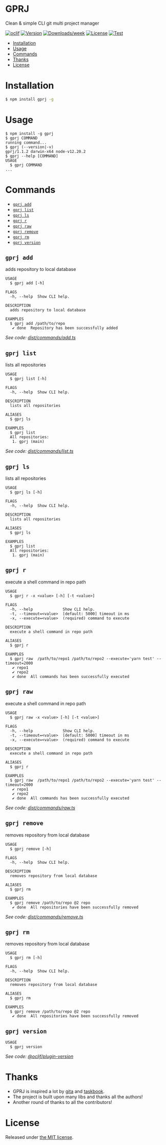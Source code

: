 GPRJ
====

Clean &amp; simple CLI git multi project manager

[![oclif](https://img.shields.io/badge/cli-oclif-brightgreen.svg)](https://oclif.io)
[![Version](https://img.shields.io/npm/v/gprj.svg)](https://npmjs.org/package/gprj)
[![Downloads/week](https://img.shields.io/npm/dw/gprj.svg)](https://npmjs.org/package/gprj)
[![License](https://img.shields.io/npm/l/gprj.svg)](https://github.com/dolfbarr/gprj/blob/master/package.json)
[![Test](https://github.com/dolfbarr/gprj/actions/workflows/push.yaml/badge.svg?branch=main&event=push)](https://github.com/dolfbarr/gprj/actions/workflows/push.yaml)

<!-- toc -->
* [Installation](#installation)
* [Usage](#usage)
* [Commands](#commands)
* [Thanks](#thanks)
* [License](#license)
<!-- tocstop -->

# Installation

```sh
$ npm install gprj -g
```

# Usage
<!-- usage -->
```sh-session
$ npm install -g gprj
$ gprj COMMAND
running command...
$ gprj (--version|-v)
gprj/1.1.2 darwin-x64 node-v12.20.2
$ gprj --help [COMMAND]
USAGE
  $ gprj COMMAND
...
```
<!-- usagestop -->
# Commands
<!-- commands -->
* [`gprj add`](#gprj-add)
* [`gprj list`](#gprj-list)
* [`gprj ls`](#gprj-ls)
* [`gprj r`](#gprj-r)
* [`gprj raw`](#gprj-raw)
* [`gprj remove`](#gprj-remove)
* [`gprj rm`](#gprj-rm)
* [`gprj version`](#gprj-version)

## `gprj add`

adds repository to local database

```
USAGE
  $ gprj add [-h]

FLAGS
  -h, --help  Show CLI help.

DESCRIPTION
  adds repository to local database

EXAMPLES
  $ gprj add /path/to/repo
   ✔ done  Repository has been successfully added
```

_See code: [dist/commands/add.ts](https://github.com/dolfbarr/gprj/blob/v1.1.2/dist/commands/add.ts)_

## `gprj list`

lists all repositories

```
USAGE
  $ gprj list [-h]

FLAGS
  -h, --help  Show CLI help.

DESCRIPTION
  lists all repositories

ALIASES
  $ gprj ls

EXAMPLES
  $ gprj list
  All repositories:
   1. gprj (main)
```

_See code: [dist/commands/list.ts](https://github.com/dolfbarr/gprj/blob/v1.1.2/dist/commands/list.ts)_

## `gprj ls`

lists all repositories

```
USAGE
  $ gprj ls [-h]

FLAGS
  -h, --help  Show CLI help.

DESCRIPTION
  lists all repositories

ALIASES
  $ gprj ls

EXAMPLES
  $ gprj list
  All repositories:
   1. gprj (main)
```

## `gprj r`

execute a shell command in repo path

```
USAGE
  $ gprj r -x <value> [-h] [-t <value>]

FLAGS
  -h, --help             Show CLI help.
  -t, --timeout=<value>  [default: 5000] timeout in ms
  -x, --execute=<value>  (required) command to execute

DESCRIPTION
  execute a shell command in repo path

ALIASES
  $ gprj r

EXAMPLES
  $ gprj raw  /path/to/repo1 /path/to/repo2 --execute='yarn test' --timeout=2000
   ✔ repo1
   ✔ repo2
   ✔ done  All commands has been successfully executed
```

## `gprj raw`

execute a shell command in repo path

```
USAGE
  $ gprj raw -x <value> [-h] [-t <value>]

FLAGS
  -h, --help             Show CLI help.
  -t, --timeout=<value>  [default: 5000] timeout in ms
  -x, --execute=<value>  (required) command to execute

DESCRIPTION
  execute a shell command in repo path

ALIASES
  $ gprj r

EXAMPLES
  $ gprj raw  /path/to/repo1 /path/to/repo2 --execute='yarn test' --timeout=2000
   ✔ repo1
   ✔ repo2
   ✔ done  All commands has been successfully executed
```

_See code: [dist/commands/raw.ts](https://github.com/dolfbarr/gprj/blob/v1.1.2/dist/commands/raw.ts)_

## `gprj remove`

removes repository from local database

```
USAGE
  $ gprj remove [-h]

FLAGS
  -h, --help  Show CLI help.

DESCRIPTION
  removes repository from local database

ALIASES
  $ gprj rm

EXAMPLES
  $ gprj remove /path/to/repo @2 repo
   ✔ done  All repositories have been successfully removed
```

_See code: [dist/commands/remove.ts](https://github.com/dolfbarr/gprj/blob/v1.1.2/dist/commands/remove.ts)_

## `gprj rm`

removes repository from local database

```
USAGE
  $ gprj rm [-h]

FLAGS
  -h, --help  Show CLI help.

DESCRIPTION
  removes repository from local database

ALIASES
  $ gprj rm

EXAMPLES
  $ gprj remove /path/to/repo @2 repo
   ✔ done  All repositories have been successfully removed
```

## `gprj version`

```
USAGE
  $ gprj version
```

_See code: [@oclif/plugin-version](https://github.com/oclif/plugin-version/blob/v1.0.4/src/commands/version.ts)_
<!-- commandsstop -->

# Thanks
- GPRJ is inspired a lot by [gita](https://github.com/nosarthur/gita) and [taskbook](https://github.com/klaussinani/taskbook).
- The project is built upon many libs and thanks all the authors!
- Another round of thanks to all the contributors!

# License

Released under [the MIT license](LICENSE).
